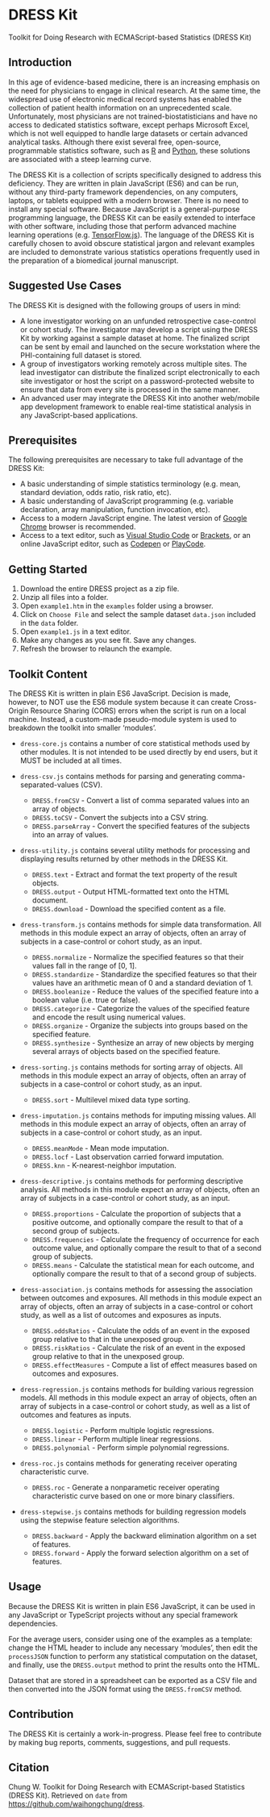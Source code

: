 # DRESS Kit
Toolkit for Doing Research with ECMAScript-based Statistics (DRESS Kit)

## Introduction
In this age of evidence-based medicine, there is an increasing emphasis on the need for physicians to engage in clinical research. At the same time, the widespread use of electronic medical record systems has enabled the collection of patient health information on an unprecedented scale. Unfortunately, most physicians are not trained-biostatisticians and have no access to dedicated statistics software, except perhaps Microsoft Excel, which is not well equipped to handle large datasets or certain advanced analytical tasks. Although there exist several free, open-source, programmable statistics software, such as [R](https://www.r-project.org) and [Python]( https://www.python.org), these solutions are associated with a steep learning curve.

The DRESS Kit is a collection of scripts specifically designed to address this deficiency. They are written in plain JavaScript (ES6) and can be run, without any third-party framework dependencies, on any computers, laptops, or tablets equipped with a modern browser. There is no need to install any special software. Because JavaScript is a general-purpose programming language, the DRESS Kit can be easily extended to interface with other software, including those that perform advanced machine learning operations (e.g. [TensorFlow.js]( https://www.tensorflow.org)). The language of the DRESS Kit is carefully chosen to avoid obscure statistical jargon and relevant examples are included to demonstrate various statistics operations frequently used in the preparation of a biomedical journal manuscript.

## Suggested Use Cases
The DRESS Kit is designed with the following groups of users in mind:
- A lone investigator working on an unfunded retrospective case-control or cohort study. The investigator may develop a script using the DRESS Kit by working against a sample dataset at home. The finalized script can be sent by email and launched on the secure workstation where the PHI-containing full dataset is stored.
- A group of investigators working remotely across multiple sites. The lead investigator can distribute the finalized script electronically to each site investigator or host the script on a password-protected website to ensure that data from every site is processed in the same manner.
- An advanced user may integrate the DRESS Kit into another web/mobile app development framework to enable real-time statistical analysis in any JavaScript-based applications.

## Prerequisites
The following prerequisites are necessary to take full advantage of the DRESS Kit:
- A basic understanding of simple statistics terminology (e.g. mean, standard deviation, odds ratio, risk ratio, etc).
- A basic understanding of JavaScript programming (e.g. variable declaration, array manipulation, function invocation, etc).
- Access to a modern JavaScript engine. The latest version of [Google Chrome]( https://www.google.com/chrome/index.html) browser is recommended.
- Access to a text editor, such as [Visual Studio Code]( https://code.visualstudio.com) or [Brackets]( http://brackets.io), or an online JavaScript editor, such as [Codepen]( https://codepen.io/pen/) or [PlayCode](https://playcode.io/new/).

## Getting Started
1.	Download the entire DRESS project as a zip file. 
2.	Unzip all files into a folder.
3.	Open `example1.htm` in the `examples` folder using a browser.
4.	Click on `Choose File` and select the sample dataset `data.json` included in the `data` folder.
5.	Open `example1.js` in a text editor.
6.	Make any changes as you see fit. Save any changes.
7.	Refresh the browser to relaunch the example.

## Toolkit Content
The DRESS Kit is written in plain ES6 JavaScript. Decision is made, however, to NOT use the ES6 module system because it can create Cross-Origin Resource Sharing (CORS) errors when the script is run on a local machine. Instead, a custom-made pseudo-module system is used to breakdown the toolkit into smaller ‘modules’.
- `dress-core.js` contains a number of core statistical methods used by other modules. It is not intended to be used directly by end users, but it MUST be included at all times.

- `dress-csv.js` contains methods for parsing and generating comma-separated-values (CSV).
	- `DRESS.fromCSV` - Convert a list of comma separated values into an array of objects.
	- `DRESS.toCSV` - Convert the subjects into a CSV string.
	- `DRESS.parseArray` - Convert the specified features of the subjects into an array of values.

- `dress-utility.js` contains several utility methods for processing and displaying results returned by other methods in the DRESS Kit.
	- `DRESS.text` - Extract and format the text property of the result objects.
	- `DRESS.output` - Output HTML-formatted text onto the HTML document.
	- `DRESS.download` - Download the specified content as a file.

- `dress-transform.js` contains methods for simple data transformation. All methods in this module expect an array of objects, often an array of subjects in a case-control or cohort study, as an input. 
	- `DRESS.normalize` - Normalize the specified features so that their values fall in the range of [0, 1].
	- `DRESS.standardize` - Standardize the specified features so that their values have an arithmetic mean of 0 and a standard deviation of 1.
	- `DRESS.booleanize` - Reduce the values of the specified feature into a boolean value (i.e. true or false).
	- `DRESS.categorize` - Categorize the values of the specified feature and encode the result using numerical values.
	- `DRESS.organize` - Organize the subjects into groups based on the specified feature.
	- `DRESS.synthesize` - Synthesize an array of new objects by merging several arrays of objects based on the specified feature.

- `dress-sorting.js` contains methods for sorting array of objects. All methods in this module expect an array of objects, often an array of subjects in a case-control or cohort study, as an input. 
	- `DRESS.sort` - Multilevel mixed data type sorting.

- `dress-imputation.js` contains methods for imputing missing values. All methods in this module expect an array of objects, often an array of subjects in a case-control or cohort study, as an input. 
	- `DRESS.meanMode` - Mean mode imputation.
	- `DRESS.locf` - Last observation carried forward imputation.
	- `DRESS.knn` - K-nearest-neighbor imputation.

- `dress-descriptive.js` contains methods for performing descriptive analysis. All methods in this module expect an array of objects, often an array of subjects in a case-control or cohort study, as an input. 
	- `DRESS.proportions` - Calculate the proportion of subjects that a positive outcome, and optionally compare the result to that of a second group of subjects.
	- `DRESS.frequencies` - Calculate the frequency of occurrence for each outcome value, and optionally compare the result to that of a second group of subjects.
	- `DRESS.means` - Calculate the statistical mean for each outcome, and optionally compare the result to that of a second group of subjects.

- `dress-association.js` contains methods for assessing the association between outcomes and exposures. All methods in this module expect an array of objects, often an array of subjects in a case-control or cohort study, as well as a list of outcomes and exposures as inputs.
	- `DRESS.oddsRatios` - Calculate the odds of an event in the exposed group relative to that in the unexposed group.
	- `DRESS.riskRatios` - Calculate the risk of an event in the exposed group relative to that in the unexposed group.
	- `DRESS.effectMeasures` - Compute a list of effect measures based on outcomes and exposures.

- `dress-regression.js` contains methods for building various regression models. All methods in this module expect an array of objects, often an array of subjects in a case-control or cohort study, as well as a list of outcomes and features as inputs.
	- `DRESS.logistic` - Perform multiple logistic regressions.
	- `DRESS.linear` - Perform multiple linear regressions.
	- `DRESS.polynomial` - Perform simple polynomial regressions.

- `dress-roc.js` contains methods for generating receiver operating characteristic curve.
	- `DRESS.roc` - Generate a nonparametic receiver operating characteristic curve based on one or more binary classifiers.

- `dress-stepwise.js` contains methods for building regression models using the stepwise feature selection algorithms.
	- `DRESS.backward` - Apply the backward elimination algorithm on a set of features.
	- `DRESS.forward` - Apply the forward selection algorithm on a set of features.	

## Usage
Because the DRESS Kit is written in plain ES6 JavaScript, it can be used in any JavaScript or TypeScript projects without any special framework dependencies. 

For the average users, consider using one of the examples as a template: change the HTML header to include any necessary ‘modules’, then edit the `processJSON` function to perform any statistical computation on the dataset, and finally, use the `DRESS.output` method to print the results onto the HTML. 

Dataset that are stored in a spreadsheet can be exported as a CSV file and then converted into the JSON format using the `DRESS.fromCSV` method.

## Contribution
The DRESS Kit is certainly a work-in-progress. Please feel free to contribute by making bug reports, comments, suggestions, and pull requests.

## Citation
Chung W. Toolkit for Doing Research with ECMAScript-based Statistics (DRESS Kit). Retrieved on `date` from https://github.com/waihongchung/dress.
